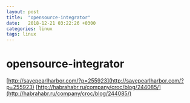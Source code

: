 ```yaml
---
layout: post
title:  "opensource-integrator"
date:   2018-12-21 03:22:26 +0300
categories: linux
tags: linux
---
```


# opensource-integrator
[http://savepearlharbor.com/?p=255923](http://savepearlharbor.com/?p=255923)
[http://habrahabr.ru/company/croc/blog/244085/](http://habrahabr.ru/company/croc/blog/244085/)